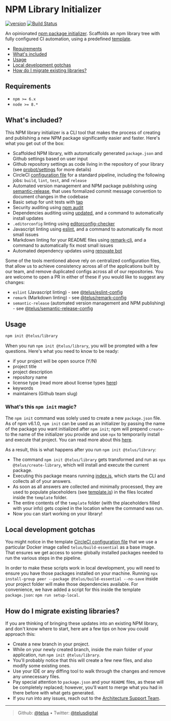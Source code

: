# NPM Library Initializer

[![version][npm-image]][npm-url] [![Build Status][circle-image]][circle-url]

An opinionated [npm package initializer][npm-init]. Scaffolds an npm library tree with fully configured CI automation, using a predefined [template](./template).

- [Requirements](#step-1)
- [What's included](#step-2)
- [Usage](#step-3)
- [Local development gotchas](#step-4)
- [How do I migrate existing libraries?](#step-5)

## <a id="step-1"></a> Requirements

- `npm >= 6.x`
- `node >= 8.*`

## <a id="step-2"></a> What's included?

This NPM library initializer is a CLI tool that makes the process of creating and publishing a new NPM package significantly easier and faster. Here's what you get out of the box:
- Scaffolded NPM library, with automatically generated `package.json` and Github settings based on user input
- Github repository settings as code living in the repository of your library (see [probot/settings][probot-settings] for more details)
- CircleCI [configuration file](./template/circle.yml) for a standard pipeline, including the following jobs: `build`, `lint`, `test`, and `release`
- Automated version management and NPM package publishing using [semantic-release][semantic-release], that uses formalized commit message convention to document changes in the codebase
- Basic setup for unit tests with [tap][tap]
- Security auditing using [npm audit][npm-audit]
- Dependencies auditing using [updated][updated], and a command to automatically install updates
- `.editorconfig` linting using [editorconfig-checker][editorconfig]
- Javascript linting using [eslint][eslint], and a command to automatically fix most small issues
- Markdown linting for your README files using [remark-cli][remark-cli], and a command to automatically fix most small issues
- Automated dependency updates using [renovate bot][renovate]

Some of the tools mentioned above rely on centralized configuration files, that allow us to achieve consistency across all of the applications built by our team, and remove duplicated configs across all of our repositories. You are welcome to open a PR in either of these if you would like to suggest any changes:
- `eslint` (Javascript linting) - see [@telus/eslint-config][telus/eslint-config]
- `remark` (Markdown linting) - see [@telus/remark-config][telus/remark-config]
- `semantic-release` (automated version management and NPM publishing) - see [@telus/semantic-release-config][telus/semantic-release-config]

## <a id="step-3"></a> Usage

```bash
npm init @telus/library
```

When you run `npm init @telus/library`, you will be prompted with a few questions. Here's what you need to know to be ready:
- if your project will be open source (Y/N)
- project title
- project description
- repository name
- license type (read more about license types [here][github-licenses])
- keywords
- maintainers (Github team slug)

### What's this `npm init` magic?

The `npm init` command was solely used to create a new `package.json` file. As of npm v6.1.0, `npm init` can be used as an initializer by passing the name of the package you want initialized after `npm init`; npm will prepend `create-` to the name of the initializer you provide and use `npx` to temporarily install and execute that project. You can read more about this [here][npm-init].

As a result, this is what happens after you run `npm init @telus/library`:
- The command `npm init @telus/library` gets transformed and run as `npx @telus/create-library`, which will install and execute the current package.
- Executing this package means running [index.js](./index.js), which starts the CLI and collects all of your answers.
- As soon as all answers are collected and minimally processed, they are used to populate placeholders (see [template.js](./lib/template.js)) in the files located inside the `template` folder. 
- The entire contents of the `template` folder (with the placeholders filled with your info) gets copied in the location where the command was run.
- Now you can start working on your library!

## <a id="step-4"></a> Local development gotchas

You might notice in the template [CircleCI configuration file](./template/circle.yml) that we use a particular Docker image called `telus/build-essential` as a base image. That ensures we get access to some globally installed packages needed to run the various steps in the pipeline. 

In order to make these scripts work in local development, you will need to ensure you have those packages installed on your machine. Running `npx install-group peer --package @telus/build-essential --no-save` inside your project folder will make those dependencies available. For convenience, we have added a script for this inside the template `package.json`: `npm run setup-local`.

## <a id="step-5"></a> How do I migrate existing libraries?

If you are thinking of bringing these updates into an existing NPM library, and don't know where to start, here are a few tips on how you could approach this:
- Create a new branch in your project.
- While on your newly created branch, inside the main folder of your application, run `npm init @telus/library`.
- You'll probably notice that this will create a few new files, and also modify some existing ones.
- Use your IDE or any diffing tool to walk through the changes and remove any unnecessary files.
- Pay special attention to `package.json` and your `README` files, as these will be completely replaced; however, you'll want to merge what you had in there before with what gets generated.
- If you run into any issues, reach out to the [Architecture Support Team][ast-confluence].

---
> Github: [@telus](https://github.com/telus) &bull;
> Twitter: [@telusdigital](https://twitter.com/telusdigital)

[circle-url]: https://circleci.com/gh/telus/create-library
[circle-image]: https://img.shields.io/circleci/project/github/telus/create-library/master.svg?style=for-the-badge&logo=circleci

[npm-url]: https://www.npmjs.com/package/@telus/create-library
[npm-image]: https://img.shields.io/npm/v/@telus/create-library.svg?style=for-the-badge&logo=npm

[probot-settings]: https://github.com/probot/settings
[semantic-release]: https://github.com/semantic-release/semantic-release
[tap]: https://github.com/tapjs/node-tap
[npm-audit]: https://docs.npmjs.com/cli/audit
[updated]: https://github.com/ahmadnassri/node-updated
[editorconfig]: https://github.com/editorconfig-checker/editorconfig-checker.javascript
[eslint]: https://github.com/eslint/eslint
[remark-cli]: https://github.com/remarkjs/remark/tree/master/packages/remark-cli
[renovate]: https://github.com/renovatebot/renovate
[telus/eslint-config]: https://github.com/telus/eslint-config
[telus/remark-config]: https://github.com/telus/remark-config
[telus/semantic-release-config]: https://github.com/telus/semantic-release-config
[github-licenses]: https://help.github.com/articles/licensing-a-repository/
[npm-init]: https://docs.npmjs.com/cli/init#description
[ast-confluence]: https://telusdigital.atlassian.net/wiki/spaces/AST/overview
